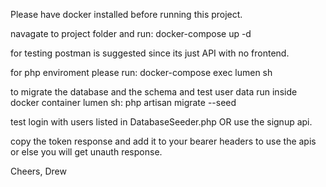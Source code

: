 
Please have docker installed before running this project.

navagate to project folder and run: docker-compose up -d

for testing postman is suggested since its just API with no frontend.

for php enviroment please run: docker-compose exec lumen sh

to migrate the database and the schema and test user data run inside docker container lumen sh: php artisan migrate --seed

test login with users listed in DatabaseSeeder.php OR use the signup api.

copy the token response and add it to your bearer headers to use the apis or else you will get unauth response.

Cheers, 
Drew
